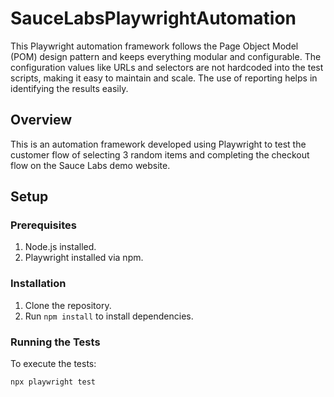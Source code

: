 # SauceLabsPlaywrightAutomation
This Playwright automation framework follows the Page Object Model (POM) design pattern and keeps everything modular and configurable. The configuration values like URLs and selectors are not hardcoded into the test scripts, making it easy to maintain and scale. The use of reporting helps in identifying the results easily.

## Overview
This is an automation framework developed using Playwright to test the customer flow of selecting 3 random items and completing the checkout flow on the Sauce Labs demo website.

## Setup

### Prerequisites
1. Node.js installed.
2. Playwright installed via npm.

### Installation
1. Clone the repository.
2. Run `npm install` to install dependencies.

### Running the Tests
To execute the tests:
```bash
npx playwright test

